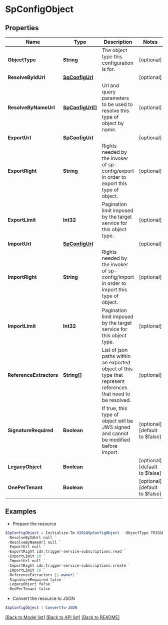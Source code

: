 # SpConfigObject
## Properties

Name | Type | Description | Notes
------------ | ------------- | ------------- | -------------
**ObjectType** | **String** | The object type this configuration is for. | [optional] 
**ResolveByIdUrl** | [**SpConfigUrl**](SpConfigUrl.md) |  | [optional] 
**ResolveByNameUrl** | [**SpConfigUrl[]**](SpConfigUrl.md) | Url and query parameters to be used to resolve this type of object by name. | [optional] 
**ExportUrl** | [**SpConfigUrl**](SpConfigUrl.md) |  | [optional] 
**ExportRight** | **String** | Rights needed by the invoker of sp-config/export in order to export this type of object. | [optional] 
**ExportLimit** | **Int32** | Pagination limit imposed by the target service for this object type. | [optional] 
**ImportUrl** | [**SpConfigUrl**](SpConfigUrl.md) |  | [optional] 
**ImportRight** | **String** | Rights needed by the invoker of sp-config/import in order to import this type of object. | [optional] 
**ImportLimit** | **Int32** | Pagination limit imposed by the target service for this object type. | [optional] 
**ReferenceExtractors** | **String[]** | List of json paths within an exported object of this type that represent references that need to be resolved. | [optional] 
**SignatureRequired** | **Boolean** | If true, this type of object will be JWS signed and cannot be modified before import. | [optional] [default to $false]
**LegacyObject** | **Boolean** |  | [optional] [default to $false]
**OnePerTenant** | **Boolean** |  | [optional] [default to $false]

## Examples

- Prepare the resource
```powershell
$SpConfigObject = Initialize-Tm.V2024SpConfigObject  -ObjectType TRIGGER_SUBSCRIPTION `
 -ResolveByIdUrl null `
 -ResolveByNameUrl null `
 -ExportUrl null `
 -ExportRight idn:trigger-service-subscriptions:read `
 -ExportLimit 10 `
 -ImportUrl null `
 -ImportRight idn:trigger-service-subscriptions:create `
 -ImportLimit 10 `
 -ReferenceExtractors [$.owner] `
 -SignatureRequired false `
 -LegacyObject false `
 -OnePerTenant false
```

- Convert the resource to JSON
```powershell
$SpConfigObject | ConvertTo-JSON
```

[[Back to Model list]](../README.md#documentation-for-models) [[Back to API list]](../README.md#documentation-for-api-endpoints) [[Back to README]](../README.md)

